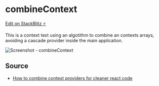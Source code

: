 # combineContext

[Edit on StackBlitz ⚡️](https://stackblitz.com/edit/combine-text-vitejs)

This is a context text using an algotithm to combine an contexts arrays, avoiding a cascade provider inside the main application.

![Screenshot - combineContext](./imgs/screenshot.png)

## Source

- [How to combine context providers for cleaner react code](https://medium.com/front-end-weekly/how-to-combine-context-providers-for-cleaner-react-code-9ed24f20225e)
